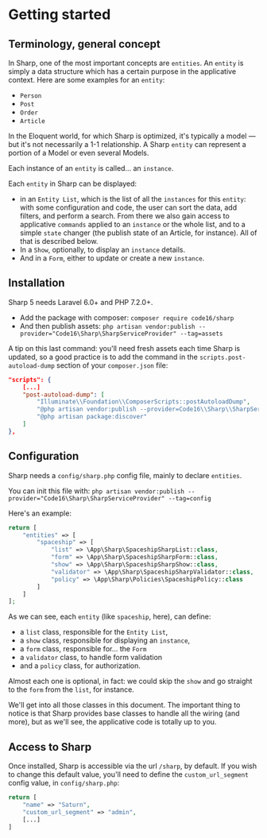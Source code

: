 # Getting started

## Terminology, general concept

In Sharp, one of the most important concepts are `entities`. An `entity` is simply a data structure which has a certain purpose in the applicative context. Here are some examples for an `entity`:
 
 * `Person`
 * `Post`
 * `Order`
 * `Article`
 
In the Eloquent world, for which Sharp is optimized, it's typically a model — but it's not necessarily a 1-1 relationship. A Sharp `entity` can represent a portion of a Model or even several Models.

Each instance of an `entity` is called... an `instance`.

Each `entity` in Sharp can be displayed:
- in an `Entity List`, which is the list of all the `instances` for this `entity`: with some configuration and code, the user can sort the data, add filters, and perform a search. From there we also gain access to applicative `commands` applied to an `instance` or the whole list, and to a simple `state` changer (the publish state of an Article, for instance). All of that is described below.
- In a `Show`, optionally, to display an `instance` details.
- And in a `Form`, either to update or create a new `instance`.

## Installation

Sharp 5 needs Laravel 6.0+ and PHP 7.2.0+.

- Add the package with composer: `composer require code16/sharp`
- And then publish assets: `php artisan vendor:publish --provider="Code16\Sharp\SharpServiceProvider" --tag=assets`

A tip on this last command: you'll need fresh assets each time Sharp is updated, so a good practice is to add the command in the `scripts.post-autoload-dump` section of your `composer.json` file:

```json
"scripts": {
    [...]
    "post-autoload-dump": [
        "Illuminate\\Foundation\\ComposerScripts::postAutoloadDump",
        "@php artisan vendor:publish --provider=Code16\\Sharp\\SharpServiceProvider --tag=assets --force",
        "@php artisan package:discover"
    ]
},
```

## Configuration

Sharp needs a `config/sharp.php` config file, mainly to declare `entities`. 

You can init this file with: `php artisan vendor:publish --provider="Code16\Sharp\SharpServiceProvider" --tag=config`

Here's an example:

```php
return [
    "entities" => [
        "spaceship" => [
            "list" => \App\Sharp\SpaceshipSharpList::class,
            "form" => \App\Sharp\SpaceshipSharpForm::class,
            "show" => \App\Sharp\SpaceshipSharpShow::class,
            "validator" => \App\Sharp\SpaceshipSharpValidator::class,
            "policy" => \App\Sharp\Policies\SpaceshipPolicy::class
        ]
    ]
];
```

As we can see, each `entity` (like `spaceship`, here), can define:

- a `list` class, responsible for the `Entity List`,
- a `show` class, responsible for displaying an `instance`,
- a `form` class, responsible for... the `Form`
- a `validator` class, to handle form validation
- and a `policy` class, for authorization.

Almost each one is optional, in fact: we could skip the `show` and go straight to the `form` from the `list`, for instance. 

We'll get into all those classes in this document. The important thing to notice is that Sharp provides base classes to handle all the wiring (and more), but as we'll see, the applicative code is totally up to you.

## Access to Sharp

Once installed, Sharp is accessible via the url `/sharp`, by default. If you wish to change this default value, you'll need to define the `custom_url_segment` config value, in `config/sharp.php`:

```php
return [
    "name" => "Saturn",
    "custom_url_segment" => "admin",
    [...]
]
```